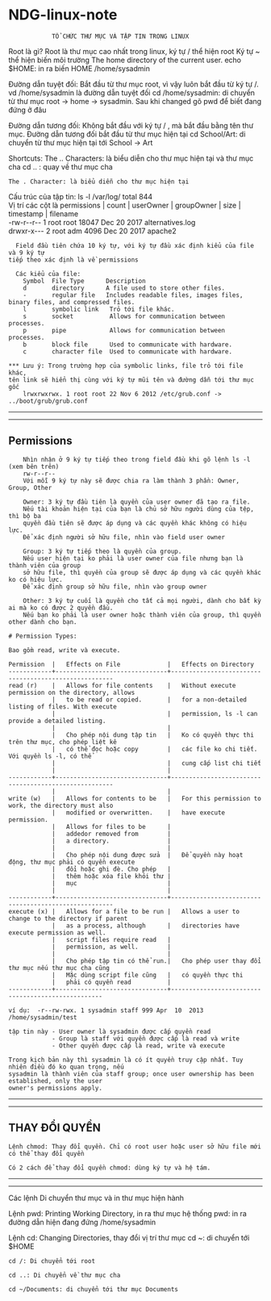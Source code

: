 # NDG-linux-note
				TỔ CHỨC THƯ MỤC VÀ TẬP TIN TRONG LINUX	

Root là gì? 
	Root là thư mục cao nhất trong linux, ký tự / thể hiện root
	Ký tự ~ thể hiện biến môi trường The home directory of the current user.
		echo $HOME: in ra biến HOME
		/home/sysadmin

Đường dẫn tuyệt đối:
	Bắt đầu từ thư mục root, vì vậy luôn bắt đầu từ ký tự /. vd /home/sysadmin là đường dẫn tuyệt đối
		cd /home/sysadmin: di chuyển từ thư mục root -> home -> sysadmin. 
		Sau khi changed gõ pwd để biết đang đứng ở đâu

Đường dẫn tương đối:
	Không bắt đầu với ký tự / , mà bắt đầu bằng tên thư mục. 
	Đường dẫn tương đối bắt đầu từ thư mục hiện tại
		cd School/Art: di chuyển từ thư mục hiện tại tới School -> Art

Shortcuts:
	The .. Characters: là biểu diễn cho thư mục hiện tại và thư mục cha
		cd .. : quay về thư mục cha

	The . Character: là biểu diễn cho thư mục hiện tại

Cấu trúc của tập tin:
	ls -l /var/log/
		total 844  
		Vị trí các cột là 
		permissions | count | userOwner | groupOwner | size | timestamp | filename                                                                   
		-rw-r--r-- 1 root   root  18047 Dec 20  2017 alternatives.log                   
		drwxr-x--- 2 root   adm    4096 Dec 20  2017 apache2  

	  Field đầu tiên chứa 10 ký tự, với ký tự đầu xác định kiểu của file và 9 ký tự
	tiếp theo xác định là về permissions
	  
	  Các kiểu của file:
		Symbol	File Type	   Description
		d	    directory	   A file used to store other files.
		-	    regular file   Includes readable files, images files, binary files, and compressed files.
		l	    symbolic link	Trỏ tới file khác.
		s	    socket	        Allows for communication between processes.
		p	    pipe	        Allows for communication between processes.
		b	    block file	    Used to communicate with hardware.
		c	    character file	Used to communicate with hardware.

	*** Lưu ý: Trong trường hợp của symbolic links, file trỏ tới file khác, 
	tên link sẽ hiển thị cùng với ký tự mũi tên và đường dẫn tới thư mục gốc
		lrwxrwxrwx. 1 root root 22 Nov 6 2012 /etc/grub.conf -> ../boot/grub/grub.conf

--------------------------------------------------------------------------
--------------------------------------------------------------------------

## Permissions
		Nhìn nhận ở 9 ký tự tiếp theo trong field đầu khi gõ lệnh ls -l (xem bên trên)
		rw-r--r--
		Với mỗi 9 ký tự này sẽ được chia ra làm thành 3 phần: Owner, Group, Other

		Owner: 3 ký tự đầu tiên là quyền của user owner đã tạo ra file. 
		Nếu tài khoản hiện tại của bạn là chủ sở hữu người dùng của tệp, thì bộ ba 
		quyền đầu tiên sẽ được áp dụng và các quyền khác không có hiệu lực. 
		Để xác định người sở hữu file, nhìn vào field user owner

		Group: 3 ký tự tiếp theo là quyền của group. 
		Nếu user hiện tại ko phải là user owner của file nhưng bạn là thành viên của group 
		sở hữu file, thì quyền của group sẽ được áp dụng và các quyền khác ko có hiệu lực.
		Để xác định group sở hữu file, nhìn vào group owner

		Other: 3 ký tự cuối là quyền cho tất cả mọi người, dành cho bất kỳ ai mà ko có được 2 quyền đầu. 
		Nếu bạn ko phải là user owner hoặc thành viên của group, thì quyền other dành cho bạn.

	# Permission Types:

	Bao gồm read, write và execute. 

	Permission	|	Effects on File				|	Effects on Directory
	------------+-------------------------------+------------------------------------------------------
	read (r)	|	Allows for file contents 	|	Without execute permission on the directory, allows 
				|	to be read or copied.		|	for a non-detailed listing of files. With execute 
				|								|	permission, ls -l can provide a detailed listing.
				|								|
				|	Cho phép nội dung tập tin 	|	Ko có quyền thực thi trên thư mục, cho phép liệt kê
				|	có thể đọc hoặc copy		|	các file ko chi tiết. Với quyền ls -l, có thể 
				|								|	cung cấp list chi tiết
				|								|
	------------+-------------------------------+------------------------------------------------------
				|								|
	write (w)	|	Allows for contents to be 	|	For this permission to work, the directory must also 
				|	modified or overwritten. 	|	have execute permission.
				|	Allows for files to be 		|	
				|	addedor removed from 		|
				|	a directory.				|									
				|								|	
				|	Cho phép nội dung được sửa	|	Để quyền này hoạt động, thư mục phải có quyền execute
				|	đổi hoặc ghi đè. Cho phép	|
				|	thêm hoặc xóa file khỏi thư |
				|	mục							|	
				|								|
	------------+-------------------------------+------------------------------------------------------
	execute (x)	|	Allows for a file to be run |	Allows a user to change to the directory if parent 
				|	as a process, although 		|	directories have execute permission as well.
				|	script files require read 	|
				|	permission, as well.		|
				|								|
				|	Cho phép tập tin có thể run.|	Cho phép user thay đổi thư mục nếu thư mục cha cũng 
				|	Mặc dùng script file cũng	|	có quyền thực thi
				|	phải có quyền read 			|							
	------------+-------------------------------+---------------------------------------------------	

	ví dụ:  -r--rw-rwx. 1 sysadmin staff 999 Apr  10  2013 /home/sysadmin/test

	tập tin này - User owner là sysadmin được cấp quyền read
				- Group là staff với quyền được cấp là read và write
				- Other quyền được cấp là read, write và execute

	Trong kịch bản này thì sysadmin là có ít quyền truy cập nhất. Tuy nhiên điều đó ko quan trọng, nếu
	sysadmin là thành viên của staff group; once user ownership has been established, only the user
	owner's permissions apply.

--------------------------------------------------------------------------
--------------------------------------------------------------------------

## THAY ĐỔI QUYỀN
	Lệnh chmod: Thay đổi quyền. Chỉ có root user hoặc user sở hữu file mới có thể thay đổi quyền
	
	Có 2 cách để thay đổi quyền chmod: dùng ký tự và hệ tám.




--------------------------------------------------------------------------
--------------------------------------------------------------------------

Các lệnh Di chuyển thư mục và in thư mục hiện hành

Lệnh pwd: Printing Working Directory, in ra thư mục hệ thống 
	pwd: in ra đường dẫn hiện đang đứng
	/home/sysadmin
	
Lệnh cd: Changing Directories, thay đổi vị trí thư mục
	cd ~: di chuyển tới $HOME

	cd /: Di chuyển tới root

	cd ..: Di chuyển về thư mục cha

	cd ~/Documents: di chuyển tới thư mục Documents

